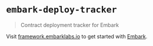 # `embark-deploy-tracker`

> Contract deployment tracker for Embark

Visit [framework.embarklabs.io](https://framework.embarklabs.io/) to get started with
[Embark](https://github.com/embarklabs/embark).
